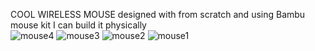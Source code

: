 COOL WIRELESS MOUSE designed with from scratch and using Bambu mouse kit I can build it physically  
![mouse4](https://github.com/user-attachments/assets/152b6ec8-b311-4b42-bb52-8c79a6ef52c9)
![mouse3](https://github.com/user-attachments/assets/b5f50450-74fe-4edb-8788-d84689f40954)
![mouse2](https://github.com/user-attachments/assets/17e07cbe-38d9-4688-b49e-7cc8110a016f)
![mouse1](https://github.com/user-attachments/assets/dbdf79a0-7c9c-4048-a17f-304cedd5adfc)
